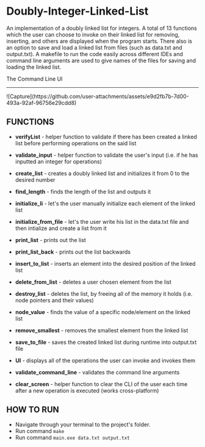# Doubly-Integer-Linked-List

An implementation of a doubly linked list for integers. A total of 13 functions which the user can choose to invoke on their linked list for removing, inserting, and others are displayed when the program starts. There also is an option to save and load a linked list from files (such as data.txt and output.txt). A makefile to run the code easily across different IDEs and command line arguments are used to give names of the files for saving and loading the linked list.



The Command Line UI 
<hr style="border: 1,5px solid #ffffff;">
![Capture](https://github.com/user-attachments/assets/e9d2fb7b-7d00-493a-92af-96756e29cdd8)


FUNCTIONS
---

- **verifyList** - helper function to validate if there has been created a linked list before performing operations on the said list

- **validate_input** - helper function to validate the user's input (i.e. if he has inputted an integer for operations)

- **create_list** - creates a doubly linked list and initializes it from 0 to the desired number

- **find_length** - finds the length of the list and outputs it

- **initialize_li** - let's the user manually initialize each element of the linked list

- **initialize_from_file** - let's the user write his list in the data.txt file and then intialize and create a list from it

- **print_list** - prints out the list

- **print_list_back** - prints out the list backwards

- **insert_to_list** - inserts an element into the desired position of the linked list

- **delete_from_list** - deletes a user chosen element from the list

- **destroy_list** - deletes the list, by freeing all of the memory it holds (i.e. node pointers and their values)

- **node_value** - finds the value of a specific node/element on the linked list

- **remove_smallest** - removes the smallest element from the linked list

- **save_to_file** - saves the created linked list during runtime into output.txt file

- **UI** - displays all of the operations the user can invoke and invokes them

- **validate_command_line** - validates the command line arguments

- **clear_screen** - helper function to clear the CLI of the user each time after a new operation is executed (works cross-platform)


HOW TO RUN
---

* Navigate through your terminal to the project's folder.
* Run command `make`
* Run command `main.exe data.txt output.txt`
